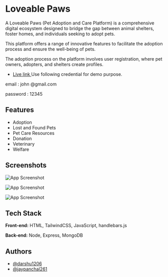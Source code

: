
# Loveable Paws

A Loveable Paws (Pet Adoption and Care Platform) is a comprehensive digital ecosystem designed to bridge the gap between animal shelters, foster homes, and individuals seeking to adopt pets.

This platform offers a range of innovative features to facilitate the adoption process and ensure the well-being of pets.

The adoption process on the platform involves user registration, where pet owners, adopters, and shelters create profiles.

- [Live link ](https://loveablepaws-rho.vercel.app/)
Use following credential for demo purpose.

email : john @gmail.com

password : 12345

## Features

- Adoption
- Lost and Found Pets
- Pet Care Resources
- Donation
- Veterinary
- Welfare




## Screenshots

![App Screenshot](https://res.cloudinary.com/di5sobazu/image/upload/v1717500062/github_ss/home_gen76v.png)

![App Screenshot](https://res.cloudinary.com/di5sobazu/image/upload/v1717500060/github_ss/Screenshot_903_qt3jqu.png)

![App Screenshot](https://res.cloudinary.com/di5sobazu/image/upload/v1717500059/github_ss/Screenshot_904_mut2z5.png)


## Tech Stack

**Front-end:** HTML, TailwindCSS, JavaScript, handlebars.js

**Back-end:** Node, Express, MongoDB


## Authors

- [@darshu1206](https://github.com/darshu1206)
- [@jaypanchal261](https://github.com/jaypanchal261)


